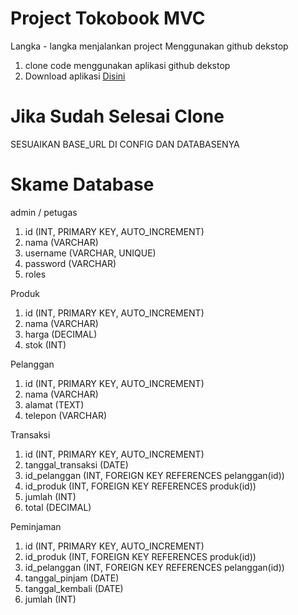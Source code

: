 # Project Tokobook MVC
Langka - langka menjalankan project Menggunakan github dekstop
1. clone code menggunakan aplikasi github dekstop
2. Download aplikasi [Disini](https://desktop.github.com/)


# Jika Sudah Selesai Clone
SESUAIKAN BASE_URL DI CONFIG DAN DATABASENYA

# Skame Database
admin / petugas
1. id (INT, PRIMARY KEY, AUTO_INCREMENT)
2. nama (VARCHAR)
3. username (VARCHAR, UNIQUE)
4. password (VARCHAR)
5. roles

Produk
1. id (INT, PRIMARY KEY, AUTO_INCREMENT)
2. nama (VARCHAR)
3. harga (DECIMAL)
4. stok (INT)

Pelanggan
1. id (INT, PRIMARY KEY, AUTO_INCREMENT)
2. nama (VARCHAR)
3. alamat (TEXT)
4. telepon (VARCHAR)

Transaksi
1. id (INT, PRIMARY KEY, AUTO_INCREMENT)
2. tanggal_transaksi (DATE)
3. id_pelanggan (INT, FOREIGN KEY REFERENCES pelanggan(id))
4. id_produk (INT, FOREIGN KEY REFERENCES produk(id))
5. jumlah (INT)
6. total (DECIMAL)

Peminjaman
1. id (INT, PRIMARY KEY, AUTO_INCREMENT)
2. id_produk (INT, FOREIGN KEY REFERENCES produk(id))
3. id_pelanggan (INT, FOREIGN KEY REFERENCES pelanggan(id))
4. tanggal_pinjam (DATE)
5. tanggal_kembali (DATE)
6. jumlah (INT)
